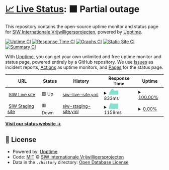 # [📈 Live Status](https://siwvolunteers.github.io/uptime): <!--live status--> **🟧 Partial outage**

This repository contains the open-source uptime monitor and status page for [SIW Internationale Vrijwilligersprojecten](https://www.siw.nl), powered by [Upptime](https://github.com/upptime/upptime).

[![Uptime CI](https://github.com/siwvolunteers/uptime/workflows/Uptime%20CI/badge.svg)](https://github.com/siwvolunteers/uptime/actions?query=workflow%3A%22Uptime+CI%22)
[![Response Time CI](https://github.com/siwvolunteers/uptime/workflows/Response%20Time%20CI/badge.svg)](https://github.com/siwvolunteers/uptime/actions?query=workflow%3A%22Response+Time+CI%22)
[![Graphs CI](https://github.com/siwvolunteers/uptime/workflows/Graphs%20CI/badge.svg)](https://github.com/siwvolunteers/uptime/actions?query=workflow%3A%22Graphs+CI%22)
[![Static Site CI](https://github.com/siwvolunteers/uptime/workflows/Static%20Site%20CI/badge.svg)](https://github.com/siwvolunteers/uptime/actions?query=workflow%3A%22Static+Site+CI%22)
[![Summary CI](https://github.com/siwvolunteers/uptime/workflows/Summary%20CI/badge.svg)](https://github.com/siwvolunteers/uptime/actions?query=workflow%3A%22Summary+CI%22)

With [Upptime](https://upptime.js.org), you can get your own unlimited and free uptime monitor and status page, powered entirely by a GitHub repository. We use [Issues](https://github.com/siwvolunteers/uptime/issues) as incident reports, [Actions](https://github.com/siwvolunteers/uptime/actions) as uptime monitors, and [Pages](https://siwvolunteers.github.io/uptime) for the status page.

<!--start: status pages-->
<!-- This summary is generated by Upptime (https://github.com/upptime/upptime) -->
<!-- Do not edit this manually, your changes will be overwritten -->
<!-- prettier-ignore -->
| URL | Status | History | Response Time | Uptime |
| --- | ------ | ------- | ------------- | ------ |
| <img alt="" src="https://icons.duckduckgo.com/ip3/www.siw.nl.ico" height="13"> [SIW Live site](https://www.siw.nl) | 🟩 Up | [siw-live-site.yml](https://github.com/siwvolunteers/uptime/commits/HEAD/history/siw-live-site.yml) | <details><summary><img alt="Response time graph" src="./graphs/siw-live-site/response-time-week.png" height="20"> 833ms</summary><br><a href="https://uptime.siw.nl/history/siw-live-site"><img alt="Response time 833" src="https://img.shields.io/endpoint?url=https%3A%2F%2Fraw.githubusercontent.com%2Fsiwvolunteers%2Fuptime%2FHEAD%2Fapi%2Fsiw-live-site%2Fresponse-time.json"></a><br><a href="https://uptime.siw.nl/history/siw-live-site"><img alt="24-hour response time 778" src="https://img.shields.io/endpoint?url=https%3A%2F%2Fraw.githubusercontent.com%2Fsiwvolunteers%2Fuptime%2FHEAD%2Fapi%2Fsiw-live-site%2Fresponse-time-day.json"></a><br><a href="https://uptime.siw.nl/history/siw-live-site"><img alt="7-day response time 833" src="https://img.shields.io/endpoint?url=https%3A%2F%2Fraw.githubusercontent.com%2Fsiwvolunteers%2Fuptime%2FHEAD%2Fapi%2Fsiw-live-site%2Fresponse-time-week.json"></a><br><a href="https://uptime.siw.nl/history/siw-live-site"><img alt="30-day response time 833" src="https://img.shields.io/endpoint?url=https%3A%2F%2Fraw.githubusercontent.com%2Fsiwvolunteers%2Fuptime%2FHEAD%2Fapi%2Fsiw-live-site%2Fresponse-time-month.json"></a><br><a href="https://uptime.siw.nl/history/siw-live-site"><img alt="1-year response time 833" src="https://img.shields.io/endpoint?url=https%3A%2F%2Fraw.githubusercontent.com%2Fsiwvolunteers%2Fuptime%2FHEAD%2Fapi%2Fsiw-live-site%2Fresponse-time-year.json"></a></details> | <details><summary><a href="https://uptime.siw.nl/history/siw-live-site">100.00%</a></summary><a href="https://uptime.siw.nl/history/siw-live-site"><img alt="All-time uptime 100.00%" src="https://img.shields.io/endpoint?url=https%3A%2F%2Fraw.githubusercontent.com%2Fsiwvolunteers%2Fuptime%2FHEAD%2Fapi%2Fsiw-live-site%2Fuptime.json"></a><br><a href="https://uptime.siw.nl/history/siw-live-site"><img alt="24-hour uptime 100.00%" src="https://img.shields.io/endpoint?url=https%3A%2F%2Fraw.githubusercontent.com%2Fsiwvolunteers%2Fuptime%2FHEAD%2Fapi%2Fsiw-live-site%2Fuptime-day.json"></a><br><a href="https://uptime.siw.nl/history/siw-live-site"><img alt="7-day uptime 100.00%" src="https://img.shields.io/endpoint?url=https%3A%2F%2Fraw.githubusercontent.com%2Fsiwvolunteers%2Fuptime%2FHEAD%2Fapi%2Fsiw-live-site%2Fuptime-week.json"></a><br><a href="https://uptime.siw.nl/history/siw-live-site"><img alt="30-day uptime 100.00%" src="https://img.shields.io/endpoint?url=https%3A%2F%2Fraw.githubusercontent.com%2Fsiwvolunteers%2Fuptime%2FHEAD%2Fapi%2Fsiw-live-site%2Fuptime-month.json"></a><br><a href="https://uptime.siw.nl/history/siw-live-site"><img alt="1-year uptime 100.00%" src="https://img.shields.io/endpoint?url=https%3A%2F%2Fraw.githubusercontent.com%2Fsiwvolunteers%2Fuptime%2FHEAD%2Fapi%2Fsiw-live-site%2Fuptime-year.json"></a></details>
| <img alt="" src="https://icons.duckduckgo.com/ip3/staging.siw.nl.ico" height="13"> [SIW Staging site](https://staging.siw.nl) | 🟥 Down | [siw-staging-site.yml](https://github.com/siwvolunteers/uptime/commits/HEAD/history/siw-staging-site.yml) | <details><summary><img alt="Response time graph" src="./graphs/siw-staging-site/response-time-week.png" height="20"> 1159ms</summary><br><a href="https://uptime.siw.nl/history/siw-staging-site"><img alt="Response time 1159" src="https://img.shields.io/endpoint?url=https%3A%2F%2Fraw.githubusercontent.com%2Fsiwvolunteers%2Fuptime%2FHEAD%2Fapi%2Fsiw-staging-site%2Fresponse-time.json"></a><br><a href="https://uptime.siw.nl/history/siw-staging-site"><img alt="24-hour response time 1170" src="https://img.shields.io/endpoint?url=https%3A%2F%2Fraw.githubusercontent.com%2Fsiwvolunteers%2Fuptime%2FHEAD%2Fapi%2Fsiw-staging-site%2Fresponse-time-day.json"></a><br><a href="https://uptime.siw.nl/history/siw-staging-site"><img alt="7-day response time 1159" src="https://img.shields.io/endpoint?url=https%3A%2F%2Fraw.githubusercontent.com%2Fsiwvolunteers%2Fuptime%2FHEAD%2Fapi%2Fsiw-staging-site%2Fresponse-time-week.json"></a><br><a href="https://uptime.siw.nl/history/siw-staging-site"><img alt="30-day response time 1159" src="https://img.shields.io/endpoint?url=https%3A%2F%2Fraw.githubusercontent.com%2Fsiwvolunteers%2Fuptime%2FHEAD%2Fapi%2Fsiw-staging-site%2Fresponse-time-month.json"></a><br><a href="https://uptime.siw.nl/history/siw-staging-site"><img alt="1-year response time 1159" src="https://img.shields.io/endpoint?url=https%3A%2F%2Fraw.githubusercontent.com%2Fsiwvolunteers%2Fuptime%2FHEAD%2Fapi%2Fsiw-staging-site%2Fresponse-time-year.json"></a></details> | <details><summary><a href="https://uptime.siw.nl/history/siw-staging-site">0.00%</a></summary><a href="https://uptime.siw.nl/history/siw-staging-site"><img alt="All-time uptime 0.00%" src="https://img.shields.io/endpoint?url=https%3A%2F%2Fraw.githubusercontent.com%2Fsiwvolunteers%2Fuptime%2FHEAD%2Fapi%2Fsiw-staging-site%2Fuptime.json"></a><br><a href="https://uptime.siw.nl/history/siw-staging-site"><img alt="24-hour uptime 0.00%" src="https://img.shields.io/endpoint?url=https%3A%2F%2Fraw.githubusercontent.com%2Fsiwvolunteers%2Fuptime%2FHEAD%2Fapi%2Fsiw-staging-site%2Fuptime-day.json"></a><br><a href="https://uptime.siw.nl/history/siw-staging-site"><img alt="7-day uptime 0.00%" src="https://img.shields.io/endpoint?url=https%3A%2F%2Fraw.githubusercontent.com%2Fsiwvolunteers%2Fuptime%2FHEAD%2Fapi%2Fsiw-staging-site%2Fuptime-week.json"></a><br><a href="https://uptime.siw.nl/history/siw-staging-site"><img alt="30-day uptime 0.00%" src="https://img.shields.io/endpoint?url=https%3A%2F%2Fraw.githubusercontent.com%2Fsiwvolunteers%2Fuptime%2FHEAD%2Fapi%2Fsiw-staging-site%2Fuptime-month.json"></a><br><a href="https://uptime.siw.nl/history/siw-staging-site"><img alt="1-year uptime 0.00%" src="https://img.shields.io/endpoint?url=https%3A%2F%2Fraw.githubusercontent.com%2Fsiwvolunteers%2Fuptime%2FHEAD%2Fapi%2Fsiw-staging-site%2Fuptime-year.json"></a></details>

<!--end: status pages-->

[**Visit our status website →**](https://siwvolunteers.github.io/uptime)

## 📄 License

- Powered by: [Upptime](https://github.com/upptime/upptime)
- Code: [MIT](./LICENSE) © [SIW Internationale Vrijwilligersprojecten](https://www.siw.nl)
- Data in the `./history` directory: [Open Database License](https://opendatacommons.org/licenses/odbl/1-0/)
